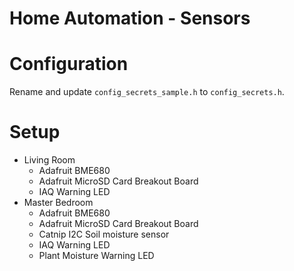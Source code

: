 # Home Automation - Sensors

# Configuration

Rename and update `config_secrets_sample.h` to `config_secrets.h`.

# Setup

- Living Room
  - Adafruit BME680
  - Adafruit MicroSD Card Breakout Board
  - IAQ Warning LED
- Master Bedroom
  - Adafruit BME680
  - Adafruit MicroSD Card Breakout Board
  - Catnip I2C Soil moisture sensor
  - IAQ Warning LED
  - Plant Moisture Warning LED
